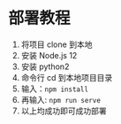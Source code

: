 # 部署教程

1. 将项目 clone 到本地
2. 安装 Node.js 12
3. 安装 python2
4. 命令行 cd 到本地项目目录
5. 输入：`npm install`
6. 再输入: `npm run serve`
7. 以上均成功即可成功部署
